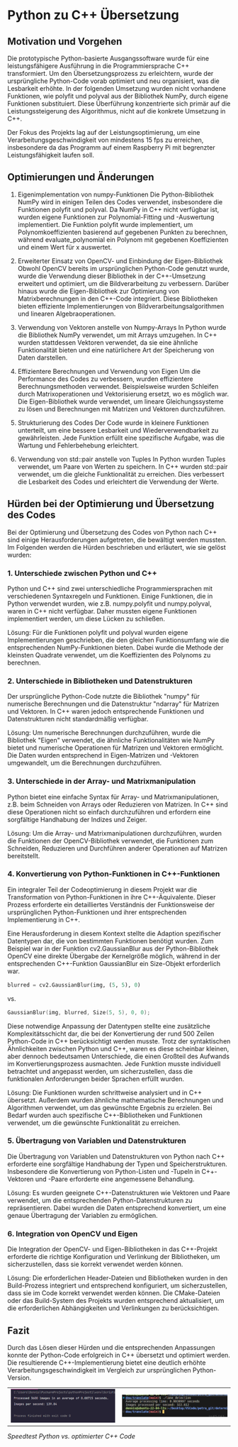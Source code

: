 # Python zu C++ Übersetzung

## Motivation und Vorgehen

Die prototypische Python-basierte Ausgangssoftware wurde für eine leistungsfähigere Ausführung in die Programmiersprache C++ transformiert. Um den Übersetzungsprozess zu erleichtern, wurde der ursprüngliche Python-Code vorab optimiert und neu organisiert, was die Lesbarkeit erhöhte. In der folgenden Umsetzung wurden nicht vorhandene Funktionen, wie polyfit und polyval aus der Bibliothek NumPy, durch eigene Funktionen substituiert. Diese Überführung konzentrierte sich primär auf die Leistungssteigerung des Algorithmus, nicht auf die konkrete Umsetzung in C++.

Der Fokus des Projekts lag auf der Leistungsoptimierung, um eine Verarbeitungsgeschwindigkeit von mindestens 15 fps zu erreichen, insbesondere da das Programm auf einem Raspberry Pi mit begrenzter Leistungsfähigkeit laufen soll.

## Optimierungen und Änderungen

1. Eigenimplementation von numpy-Funktionen
Die Python-Bibliothek NumPy wird in einigen Teilen des Codes verwendet, insbesondere die Funktionen polyfit und polyval. Da NumPy in C++ nicht verfügbar ist, wurden eigene Funktionen zur Polynomial-Fitting und -Auswertung implementiert. Die Funktion polyfit wurde implementiert, um Polynomkoeffizienten basierend auf gegebenen Punkten zu berechnen, während evaluate_polynomial ein Polynom mit gegebenen Koeffizienten und einem Wert für x auswertet.

2. Erweiterter Einsatz von OpenCV- und Einbindung der Eigen-Bibliothek
Obwohl OpenCV bereits im ursprünglichen Python-Code genutzt wurde, wurde die Verwendung dieser Bibliothek in der C++-Umsetzung erweitert und optimiert, um die Bildverarbeitung zu verbessern. Darüber hinaus wurde die Eigen-Bibliothek zur Optimierung von Matrixberechnungen in den C++-Code integriert. Diese Bibliotheken bieten effiziente Implementierungen von Bildverarbeitungsalgorithmen und linearen Algebraoperationen.

3. Verwendung von Vektoren anstelle von Numpy-Arrays
In Python wurde die Bibliothek NumPy verwendet, um mit Arrays umzugehen. In C++ wurden stattdessen Vektoren verwendet, da sie eine ähnliche Funktionalität bieten und eine natürlichere Art der Speicherung von Daten darstellen.

4. Effizientere Berechnungen und Verwendung von Eigen
Um die Performance des Codes zu verbessern, wurden effizientere Berechnungsmethoden verwendet. Beispielsweise wurden Schleifen durch Matrixoperationen und Vektorisierung ersetzt, wo es möglich war. Die Eigen-Bibliothek wurde verwendet, um lineare Gleichungssysteme zu lösen und Berechnungen mit Matrizen und Vektoren durchzuführen.

5. Strukturierung des Codes
Der Code wurde in kleinere Funktionen unterteilt, um eine bessere Lesbarkeit und Wiederverwendbarkeit zu gewährleisten. Jede Funktion erfüllt eine spezifische Aufgabe, was die Wartung und Fehlerbehebung erleichtert.

6. Verwendung von std::pair anstelle von Tuples
In Python wurden Tuples verwendet, um Paare von Werten zu speichern. In C++ wurden std::pair verwendet, um die gleiche Funktionalität zu erreichen. Dies verbessert die Lesbarkeit des Codes und erleichtert die Verwendung der Werte.


## Hürden bei der Optimierung und Übersetzung des Codes
Bei der Optimierung und Übersetzung des Codes von Python nach C++ sind einige Herausforderungen aufgetreten, die bewältigt werden mussten. Im Folgenden werden die Hürden beschrieben und erläutert, wie sie gelöst wurden:

### 1. Unterschiede zwischen Python und C++
Python und C++ sind zwei unterschiedliche Programmiersprachen mit verschiedenen Syntaxregeln und Funktionen. Einige Funktionen, die in Python verwendet wurden, wie z.B. numpy.polyfit und numpy.polyval, waren in C++ nicht verfügbar. Daher mussten eigene Funktionen implementiert werden, um diese Lücken zu schließen.

Lösung: Für die Funktionen polyfit und polyval wurden eigene Implementierungen geschrieben, die den gleichen Funktionsumfang wie die entsprechenden NumPy-Funktionen bieten. Dabei wurde die Methode der kleinsten Quadrate verwendet, um die Koeffizienten des Polynoms zu berechnen.

### 2. Unterschiede in Bibliotheken und Datenstrukturen
Der ursprüngliche Python-Code nutzte die Bibliothek "numpy" für numerische Berechnungen und die Datenstruktur "ndarray" für Matrizen und Vektoren. In C++ waren jedoch entsprechende Funktionen und Datenstrukturen nicht standardmäßig verfügbar.

Lösung: Um numerische Berechnungen durchzuführen, wurde die Bibliothek "Eigen" verwendet, die ähnliche Funktionalitäten wie NumPy bietet und numerische Operationen für Matrizen und Vektoren ermöglicht. Die Daten wurden entsprechend in Eigen-Matrizen und -Vektoren umgewandelt, um die Berechnungen durchzuführen.

### 3. Unterschiede in der Array- und Matrixmanipulation
Python bietet eine einfache Syntax für Array- und Matrixmanipulationen, z.B. beim Schneiden von Arrays oder Reduzieren von Matrizen. In C++ sind diese Operationen nicht so einfach durchzuführen und erfordern eine sorgfältige Handhabung der Indizes und Zeiger.

Lösung: Um die Array- und Matrixmanipulationen durchzuführen, wurden die Funktionen der OpenCV-Bibliothek verwendet, die Funktionen zum Schneiden, Reduzieren und Durchführen anderer Operationen auf Matrizen bereitstellt.

### 4. Konvertierung von Python-Funktionen in C++-Funktionen
Ein integraler Teil der Codeoptimierung in diesem Projekt war die Transformation von Python-Funktionen in ihre C++-Äquivalente. Dieser Prozess erforderte ein detailliertes Verständnis der Funktionsweise der ursprünglichen Python-Funktionen und ihrer entsprechenden Implementierung in C++.

Eine Herausforderung in diesem Kontext stellte die Adaption spezifischer Datentypen dar, die von bestimmten Funktionen benötigt wurden. Zum Beispiel war in der Funktion cv2.GaussianBlur aus der Python-Bibliothek OpenCV eine direkte Übergabe der Kernelgröße möglich, während in der entsprechenden C++-Funktion GaussianBlur ein Size-Objekt erforderlich war.

```python
blurred = cv2.GaussianBlur(img, (5, 5), 0)
```

vs.

```cpp
GaussianBlur(img, blurred, Size(5, 5), 0, 0);
```

Diese notwendige Anpassung der Datentypen stellte eine zusätzliche Komplexitätsschicht dar, die bei der Konvertierung der rund 500 Zeilen Python-Code in C++ berücksichtigt werden musste. Trotz der syntaktischen Ähnlichkeiten zwischen Python und C++, waren es diese scheinbar kleinen, aber dennoch bedeutsamen Unterschiede, die einen Großteil des Aufwands im Konvertierungsprozess ausmachten. Jede Funktion musste individuell betrachtet und angepasst werden, um sicherzustellen, dass die funktionalen Anforderungen beider Sprachen erfüllt wurden.

Lösung: Die Funktionen wurden schrittweise analysiert und in C++ übersetzt. Außerdem wurden ähnliche mathematische Berechnungen und Algorithmen verwendet, um das gewünschte Ergebnis zu erzielen. Bei Bedarf wurden auch spezifische C++-Bibliotheken und Funktionen verwendet, um die gewünschte Funktionalität zu erreichen.

### 5. Übertragung von Variablen und Datenstrukturen
Die Übertragung von Variablen und Datenstrukturen von Python nach C++ erforderte eine sorgfältige Handhabung der Typen und Speicherstrukturen. Insbesondere die Konvertierung von Python-Listen und -Tupeln in C++-Vektoren und -Paare erforderte eine angemessene Behandlung.

Lösung: Es wurden geeignete C++-Datenstrukturen wie Vektoren und Paare verwendet, um die entsprechenden Python-Datenstrukturen zu repräsentieren. Dabei wurden die Daten entsprechend konvertiert, um eine genaue Übertragung der Variablen zu ermöglichen.

### 6. Integration von OpenCV und Eigen
Die Integration der OpenCV- und Eigen-Bibliotheken in das C++-Projekt erforderte die richtige Konfiguration und Verlinkung der Bibliotheken, um sicherzustellen, dass sie korrekt verwendet werden können.

Lösung: Die erforderlichen Header-Dateien und Bibliotheken wurden in den Build-Prozess integriert und entsprechend konfiguriert, um sicherzustellen, dass sie im Code korrekt verwendet werden können. Die CMake-Dateien oder das Build-System des Projekts wurden entsprechend aktualisiert, um die erforderlichen Abhängigkeiten und Verlinkungen zu berücksichtigen.

## Fazit

Durch das Lösen dieser Hürden und die entsprechenden Anpassungen konnte der Python-Code erfolgreich in C++ übersetzt und optimiert werden. Die resultierende C++-Implementierung bietet eine deutlich erhöhte Verarbeitungsgeschwindigkeit im Vergleich zur ursprünglichen Python-Version.

  <table>
    <tr>
      <td> <img src="./media/speedtest_oldpython.png" alt="Model Top" width="400"> </td>
      <td> <img src="./media/speedtest_newcplusplus.png" alt="Model Bottom" width="400"> </td>
    </tr>
  </table>

  *Speedtest Python vs. optimierter C++ Code*